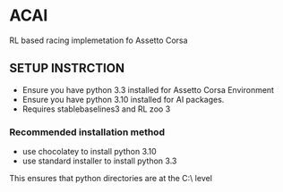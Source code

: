 # ACAI

RL based racing implemetation fo Assetto Corsa

## SETUP INSTRCTION

- Ensure you have python 3.3 installed for Assetto Corsa Environment
- Ensure you have python 3.10 installed for AI packages.
- Requires stablebaselines3 and RL zoo 3

### Recommended installation method
- use chocolatey to install python 3.10 
- use standard installer to install python 3.3 

This ensures that python directories are at the C:\ level
